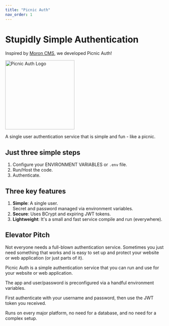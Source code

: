 ```yaml
---
title: "Picnic Auth"
nav_order: 1
---
```


# Stupidly Simple Authentication

Inspired by [Moron CMS](https://github.com/rabocalypse/moroncms), we developed
Picnic Auth!

<img src="/img/picnic_auth_weblogo.webp" height="auto" width="220px" alt="Picnic Auth Logo">

A single user authentication service that is simple and fun - like a picnic.

<div class="grid">
  <div>

## Just three simple steps

1. Configure your ENVIRONMENT VARIABLES or `.env` file.
2. Run/Host the code.
3. Authenticate.

</div>
  <div>

## Three key features

1. **Simple**: A single user.\
   Secret and password managed via environment variables.
2. **Secure**: Uses BCrypt and expiring JWT tokens.
3. **Lightweight**: It's a small and fast service compile and run (everywhere).

</div>
</div>

## Elevator Pitch

Not everyone needs a full-blown authentication service. Sometimes you just need
something that works and is easy to set up and protect your website or web
application (or just parts of it).

Picnic Auth is a simple authentication service that you can run and use for your
website or web application.

The app and user/password is preconfigured via a handful environment variables.

First authenticate with your username and password, then use the JWT token you
received.

Runs on every major platform, no need for a database, and no need for a complex
setup.
